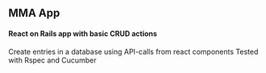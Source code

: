 ## MMA App
#### React on Rails app with basic CRUD actions

Create entries in a database using API-calls from react components
Tested with Rspec and Cucumber